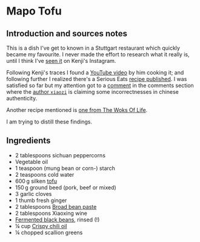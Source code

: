 # Mapo Tofu

## Introduction and sources notes
This is a dish I've get to known in a Stuttgart restaurant which quickly became my favourite. I never made the effort to research what it really is, until I think I've [seen it](https://www.instagram.com/p/CaIw6NdPDxp/) on Kenji's Instagram.

Following Kenji's traces I found a [YouTube video](https://www.youtube.com/watch?v=2AI8YPammTo) by him cooking it; and following further I realized there's a Serious Eats [recipe published](https://www.seriouseats.com/real-deal-mapo-dofu-tofu-chinese-sichuan-recipe). I was satisfied so far but my attention got to a [comment](https://www.seriouseats.com/real-deal-mapo-dofu-tofu-chinese-sichuan-recipe#comment-5523380302) in the comments section where the [author `xiaozi`](https://disqus.com/by/xiaozi/) is claiming some incorrectnesses in chinese authenticity.

Another recipe mentioned is [one from The Woks Of Life](https://thewoksoflife.com/ma-po-tofu-real-deal/).

I am trying to distill these findings.

## Ingredients
    
* <span itemprop="ingredient">2 tablespoons sichuan peppercorns</span>
* <span itemprop="ingredient">Vegetable oil</span>
* <span itemprop="ingredient">1 teaspoon (mung bean or corn-) starch</span>
* <span itemprop="ingredient">2 teaspoons cold water</span>
* <span itemprop="ingredient">600&thinsp;g silken [tofu](../ingredients/tofu.md)</spand>
* <span itemprop="ingredient">150&thinsp;g ground beed (pork, beef or mixed)</span>
* <span itemprop="ingredient">3 garlic cloves</span>
* <span itemprop="ingredient">1 thumb fresh ginger</span>
* <span itemprop="ingredient">2 tablespoons [Broad bean paste](../ingredients/broad-bean-paste.md)</span>
* <span itemprop="ingredient">2 tablespoons Xiaoxing wine</span>
* <span itemprop="ingredient">[Fermented black beans](../ingredients/fermented-black-beans.md), rinsed (!)</span>
* <span itemprop="ingredient">¼ cup [Crispy chili oil](../ingredients/crispy-chili-oil.md)</span>
* <span itemprop="ingredient">¼ chopped scallion greens</span>
